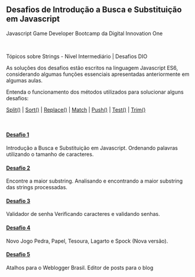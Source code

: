 ## Desafios de Introdução a Busca e Substituição em Javascript

Javascript Game Developer Bootcamp da Digital Innovation One

<br/>

Tópicos sobre Strings - Nível Intermediário | Desafios DIO

As soluções dos desafios estão escritos na linguagem Javascript ES6, considerando algumas funções essenciais apresentadas anteriormente em algumas aulas.

Entenda o funcionamento dos métodos utilizados para solucionar alguns desafios:

[Split()]() | [Sort()]() | [Replace()]() | [Match]() | [Push()]() | [Test()]() | [Trim()]()

<br/>

#### [Desafio 1](1-IntroducaoBuscaSubstituicao.js)

Introdução a Busca e Substituição em Javascript.
Ordenando palavras utilizando o tamanho de caracteres.

#### [Desafio 2](1-EncontreAmaiorSubstring.js)

Encontre a maior substring.
Analisando e encontrando a maior substring das strings processadas.

#### [Desafio 3](3-ValidadorDeSenha.js)

Validador de senha
Verificando caracteres e validando senhas.

#### [Desafio 4](4-Jogo.js)

Novo Jogo
Pedra, Papel, Tesoura, Lagarto e Spock (Nova versão).

#### [Desafio 5](5-AtalhosWeblogger.js)

Atalhos para o Weblogger Brasil.
Editor de posts para o blog
